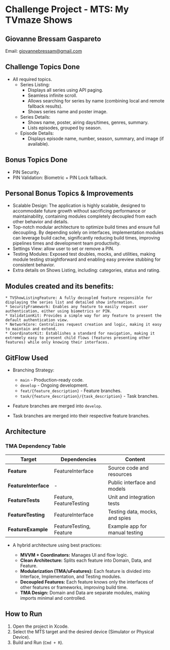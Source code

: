 # Challenge Project - MTS: My TVmaze Shows

## Giovanne Bressam Gaspareto

Email: [giovannebressam@gmail.com](mailto:giovannebressam@gmail.com)

## Challenge Topics Done

* All required topics.
    * Series Listing:
        * Displays all series using API paging.
        * Seamless infinite scroll.
        * Allows searching for series by name (combining local and remote fallback results).
        * Shows series name and poster image.
    * Series Details:
        * Shows name, poster, airing days/times, genres, summary.
        * Lists episodes, grouped by season.
    * Episode Details:
        * Displays episode name, number, season, summary, and image (if available).

## Bonus Topics Done

* PIN Security.
* PIN Validation: Biometric + PIN Lock fallback.

## Personal Bonus Topics & Improvements

* Scalable Design: The application is highly scalable, designed to accommodate future growth without sacrificing performance or maintainability, containing modules completely decoupled from each other behavior and details.
* Top-notch modular architecture to optimize build times and ensure full decoupling. By depending solely on interfaces, implementation modules can leverage build cache, significantly reducing build times, improving pipelines times and development team productivity.
* Settings View: allow user to set or remove a PIN.
* Testing Modules: Exposed test doubles, mocks, and utilities, making module testing straightforward and enabling easy preview stubbing for consistent behavior.
* Extra details on Shows Listing, including: categories, status and rating.

## Modules created and its benefits:
    * TVShowListingFeature: A fully decoupled feature responsible for displaying the series list and detailed show information.
    * SecurityFramework: Enables any feature to easily request user authentication, either using biometrics or PIN.
    * ValidationKit: Provides a simple way for any feature to present the default authentication view.
    * NetworkCore: Centralizes request creation and logic, making it easy to maintain and extend.
    * CoordinatorKit: Establishes a standard for navigation, making it extremely easy to present child flows (features presenting other features) while only knowing their interfaces.

## GitFlow Used

* Branching Strategy:

  * `main` - Production-ready code.
  * `develop` - Ongoing development.
  * `feat/{feature_description}` - Feature branches.
  * `task/{feature_description}/{task_description}` - Task branches.
* Feature branches are merged into `develop`.
* Task branches are merged into their respective feature branches.

## Architecture

### TMA Dependency Table

| Target               | Dependencies            | Content                        |
| -------------------- | ----------------------- | ------------------------------ |
| **Feature**          | FeatureInterface        | Source code and resources      |
| **FeatureInterface** | -                       | Public interface and models    |
| **FeatureTests**     | Feature, FeatureTesting | Unit and integration tests     |
| **FeatureTesting**   | FeatureInterface        | Testing data, mocks, and spies |
| **FeatureExample**   | FeatureTesting, Feature | Example app for manual testing |

* A hybrid architecture using best practices:

  * **MVVM + Coordinators:** Manages UI and flow logic.
  * **Clean Architecture:** Splits each feature into Domain, Data, and Feature.
  * **Modularization (TMA/uFeatures):** Each feature is divided into Interface, Implementation, and Testing modules.
  * **Decoupled Features:** Each feature knows only the interfaces of other features or frameworks, improving build time.
  * **TMA Design:** Domain and Data are separate modules, making imports minimal and controlled.

## How to Run

1. Open the project in Xcode.
2. Select the MTS target and the desired device (Simulator or Physical Device).
3. Build and Run (`Cmd + R`).

